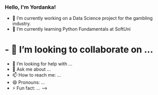 ### Hello, I'm Yordanka!

- 🔭 I’m currently working on a Data Science project for the gambling industry.
- 🌱 I’m currently learning Python Fundamentals at SoftUni
# - 👯 I’m looking to collaborate on ...
- 🤔 I’m looking for help with ...
- 💬 Ask me about ...
- 📫 How to reach me: ...
- 😄 Pronouns: ...
- ⚡ Fun fact: ...
-->
